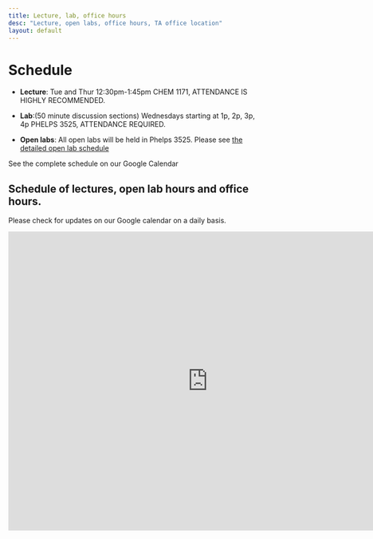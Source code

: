 ```yaml
---
title: Lecture, lab, office hours
desc: "Lecture, open labs, office hours, TA office location"
layout: default
---
```


# Schedule <a name="schedule"></a>

* **Lecture**: Tue and Thur 12:30pm-1:45pm CHEM 1171, ATTENDANCE IS HIGHLY RECOMMENDED.
* **Lab**:(50 minute discussion sections) Wednesdays starting at 1p, 2p, 3p, 4p PHELPS 3525, ATTENDANCE REQUIRED.

* **Open labs**: All open labs will be held in Phelps 3525. Please see [the detailed open lab schedule](/info/cs16_open_lab_hours/)

See the complete schedule on our Google Calendar

## Schedule of lectures, open lab hours and office hours.

Please check for updates on our Google calendar on a daily basis.

<iframe src="https://calendar.google.com/calendar/embed?mode=WEEK&amp;height=600&amp;wkst=1&amp;bgcolor=%23FFFFFF&amp;src=ucsb.edu_j2vch03fog4ik0gmt2a4tntt58%40group.calendar.google.com&amp;color=%23182C57&amp;ctz=America%2FLos_Angeles" style="border-width:0" width="800" height="600" frameborder="0" scrolling="no"></iframe>


